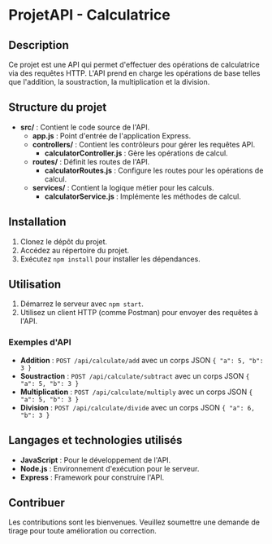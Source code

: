 # ProjetAPI - Calculatrice

## Description
Ce projet est une API qui permet d'effectuer des opérations de calculatrice via des requêtes HTTP. L'API prend en charge les opérations de base telles que l'addition, la soustraction, la multiplication et la division.

## Structure du projet
- **src/** : Contient le code source de l'API.
  - **app.js** : Point d'entrée de l'application Express.
  - **controllers/** : Contient les contrôleurs pour gérer les requêtes API.
    - **calculatorController.js** : Gère les opérations de calcul.
  - **routes/** : Définit les routes de l'API.
    - **calculatorRoutes.js** : Configure les routes pour les opérations de calcul.
  - **services/** : Contient la logique métier pour les calculs.
    - **calculatorService.js** : Implémente les méthodes de calcul.

## Installation
1. Clonez le dépôt du projet.
2. Accédez au répertoire du projet.
3. Exécutez `npm install` pour installer les dépendances.

## Utilisation
1. Démarrez le serveur avec `npm start`.
2. Utilisez un client HTTP (comme Postman) pour envoyer des requêtes à l'API.

### Exemples d'API
- **Addition** : `POST /api/calculate/add` avec un corps JSON `{ "a": 5, "b": 3 }`
- **Soustraction** : `POST /api/calculate/subtract` avec un corps JSON `{ "a": 5, "b": 3 }`
- **Multiplication** : `POST /api/calculate/multiply` avec un corps JSON `{ "a": 5, "b": 3 }`
- **Division** : `POST /api/calculate/divide` avec un corps JSON `{ "a": 6, "b": 3 }`

## Langages et technologies utilisés
- **JavaScript** : Pour le développement de l'API.
- **Node.js** : Environnement d'exécution pour le serveur.
- **Express** : Framework pour construire l'API.

## Contribuer
Les contributions sont les bienvenues. Veuillez soumettre une demande de tirage pour toute amélioration ou correction.